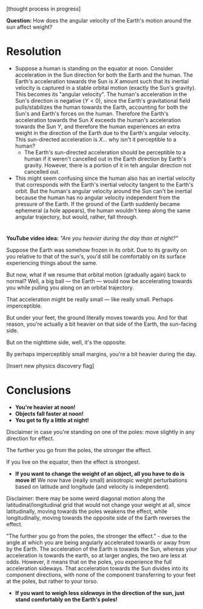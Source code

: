 [thought process in progress]

**Question:** How does the angular velocity of the Earth's motion around the sun affect weight?

# Resolution

- Suppose a human is standing on the equator at noon. Consider acceleration in the Sun direction for both the Earth and the human. The Earth's acceleration towards the Sun is $X$ amount such that its inertial velocity is captured in a stable orbital motion (exactly the Sun's gravity). This becomes its "angular velocity". The human's acceleration in the Sun's direction is negative ($Y < 0$), since the Earth's gravitational field pulls/stabilizes the human towards the Earth, accounting for both the Sun's and Earth's forces on the human. Therefore the Earth's acceleration towards the Sun $X$ exceeds the human's acceleration towards the Sun $Y$, and therefore the human experiences an extra weight in the direction of the Earth due to the Earth's angular velocity. This sun-directed acceleration is $X$... why isn't it perceptible to a human?
  - The Earth's sun-directed acceleration should be perceptible to a human if it weren't cancelled out in the Earth direction by Earth's gravity. However, there is a portion of it in teh angular direction not cancelled out.
- This might seem confusing since the human also has an inertial velocity that corresponds with the Earth's inertial velocity tangent to the Earth's orbit. But the human's angular velocity around the Sun can't be inertial because the human has no angular velocity independent from the pressure of the Earth. If the ground of the Earth suddenly became ephemeral (a hole appears), the human wouldn't keep along the same angular trajectory, but would, rather, fall through.

#

**YouTube video idea:** *"Are you heavier during the day than at night?"*

Suppose the Earth was somehow frozen in its orbit. Due to its gravity on you relative to that of the sun's, you'd still be comfortably on its surface experiencing things about the same.

But now, what if we resume that orbital motion (gradually again) back to normal? Well, a big ball — the Earth — would now be accelerating towards you while pulling you along on an orbital trajectory.

That acceleration might be really small — like really small. Perhaps imperceptible.

But under your feet, the ground literally moves towards you. And for that reason, you're actually a bit heavier on that side of the Earth, the sun-facing side.

But on the nighttime side, well, it's the opposite.

By perhaps imperceptibly small margins, you're a bit heavier during the day.

[Insert new physics discovery flag]

# Conclusions

- **You're heavier at noon!**
- **Objects fall faster at noon!**
- **You get to fly a little at night!**

Disclaimer in case you're standing on one of the poles: move slightly in any direction for effect.

The further you go from the poles, the stronger the effect.

If you live on the equator, then the effect is strongest.

- **If you want to change the weight of an object, all you have to do is move it!** We now have (really small) anisotropic weight perturbations based on latitude and longitude (and velocity is independent).

Disclaimer: there may be some weird diagonal motion along the latitudinal/longitudinal grid that would not change your weight at all, since latitudinally, moving towards the poles weakens the effect, while longitudinally, moving towards the opposite side of the Earth reverses the effect.

"The further you go from the poles, the stronger the effect." - due to the angle at which you are being angularly accelerated towards or away from by the Earth. The acceleration of the Earth is towards the Sun, whereas your acceleration is towards the earth, so at larger angles, the two are less at odds. However, it means that on the poles, you experience the full acceleration sideways. That acceleration towards the Sun divides into its component directions, with none of the component transferring to your feet at the poles, but rather to your torso.

- **If you want to weigh less *sideways* in the direction of the sun, just stand comfortably on the Earth's poles!**
